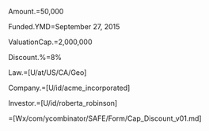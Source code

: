 Amount.$=$50,000

Funded.YMD=September 27, 2015

ValuationCap.$=$2,000,000

Discount.%=8%

Law.=[U/at/US/CA/Geo]

Company.=[U/id/acme_incorporated]

Investor.=[U/id/roberta_robinson]

=[Wx/com/ycombinator/SAFE/Form/Cap_Discount_v01.md]
